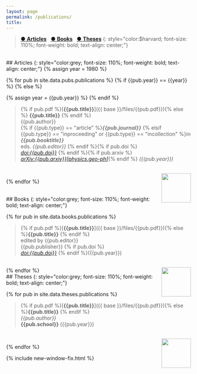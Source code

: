 ```yaml
---
layout: page
permalink: /publications/
title: 
---
```

<a name="top"></a>

> [● **Articles**](#peer-reviewed-publications)  &nbsp;  [● **Books**](#books)  &nbsp;  [● **Theses**](#theses)
{: style="color:$harvard; font-size: 110%; font-weight: bold; text-align: center;"}

<br>
## Articles
{: style="color:grey; font-size: 110%; font-weight: bold; text-align: center;"}
{% assign year = 1980 %}

{% for pub in site.data.pubs.publications %}
{% if {{pub.year}} == {{year}} %} 
{% else %} 


<!-- 
{{pub.year}}
{: style="color:$harvard; font-size: 120%; font-weight: bold; text-align: center;"}
 -->

{% assign year = {{pub.year}} %}
{% endif %} 
 > {% if pub.pdf %}[**{{pub.title}}**]({{ base }}/files/{{pub.pdf}}){% else %} **{{pub.title}}** {% endif %}
<br>{{pub.author}}<br>
{% if {{pub.type}} == "article" %}<span style="color:#777">***{{pub.journal}}***</span>
{% elsif {{pub.type}} == "inproceeding" or {{pub.type}} == "incollection" %}in <span style="color:#777">***{{pub.booktitle}}***</span>
<br>eds. *{{pub.editor}}*
{% endif %}{% if pub.doi %}<br>[*doi:{{pub.doi}}*](https://doi.org/{{pub.doi}}) {% endif %}{% if pub.arxiv %} <br>[*arXiv:{{pub.arxiv}}[physics.geo-ph]*](https://arxiv.org/pdf/{{pub.arxiv}}.pdf){% endif %}
*({{pub.year}})*
<br>
<a href="#top"><img src="{{site.baseurl}}/images/top.png" class="responsive" width="80px" align="right"></a>

{% endfor %}

<br>
## Books
{: style="color:grey; font-size: 110%; font-weight: bold; text-align: center;"}

{% for pub in site.data.books.publications %}
> {% if pub.pdf %}[**{{pub.title}}**]({{ base }}/files/{{pub.pdf}}){% else %}**{{pub.title}}** {% endif %}
<br>edited by {{pub.editor}}<br>
{{pub.publisher}} {% if pub.doi %} <br>[*doi:{{pub.doi}}*](https://doi.org/{{pub.doi}})  {% endif %}({{pub.year}}) 
<br>
<a href="#top"><img src="{{site.baseurl}}/images/top.png" class="responsive" width="80px" align="right"></a>
{% endfor %}


<br>
## Theses
{: style="color:grey; font-size: 110%; font-weight: bold; text-align: center;"}

{% for pub in site.data.theses.publications %}
> {% if pub.pdf %}[**{{pub.title}}**]({{ base }}/files/{{pub.pdf}}){% else %}**{{pub.title}}** {% endif %}<br>
*{{pub.author}}*<br>
**{{pub.school}}** ({{pub.year}})
<br>
<a href="#top"><img src="{{site.baseurl}}/images/top.png" class="responsive" width="80px" align="right"></a>

{% endfor %}


{% include new-window-fix.html %}


